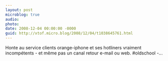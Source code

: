 ```yaml
---
layout: post
microblog: true
audio: 
photo: 
date: 2008-12-04 00:00:00 -0000
guid: http://xtof.micro.blog/2008/12/04/t1038645761.html
---
```

Honte au service clients orange-iphone et ses hotliners vraiment incompétents - et même pas un canal retour e-mail ou web. #oldschool -...
